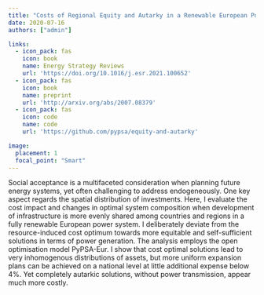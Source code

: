 ```yaml
---
title: "Costs of Regional Equity and Autarky in a Renewable European Power System"
date: 2020-07-16
authors: ["admin"]

links:
  - icon_pack: fas
    icon: book
    name: Energy Strategy Reviews
    url: 'https://doi.org/10.1016/j.esr.2021.100652'
  - icon_pack: fas
    icon: book
    name: preprint
    url: 'http://arxiv.org/abs/2007.08379'
  - icon_pack: fas
    icon: code
    name: code
    url: 'https://github.com/pypsa/equity-and-autarky'

image:
  placement: 1
  focal_point: "Smart"
---
```


Social acceptance is a multifaceted consideration when planning future energy systems, yet often challenging to address endogeneously. One key aspect regards the spatial distribution of investments. Here, I evaluate the cost impact and changes in optimal system composition when development of infrastructure is more evenly shared among countries and regions in a fully renewable European power system. I deliberately deviate from the resource-induced cost optimum towards more equitable and self-sufficient solutions in terms of power generation. The analysis employs the open optimisation model PyPSA-Eur. I show that cost optimal solutions lead to very inhomogenous distributions of assets, but more uniform expansion plans can be achieved on a national level at little additional expense below 4%. Yet completely autarkic solutions, without power transmission, appear much more costly. 
